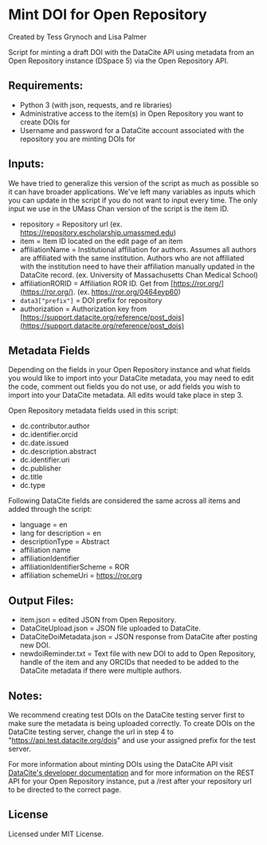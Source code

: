 # Mint DOI for Open Repository
Created by Tess Grynoch and Lisa Palmer

Script for minting a draft DOI with the DataCite API using metadata from an Open Repository instance (DSpace 5) via the Open Repository API. 

## Requirements:
- Python 3 (with json, requests, and re libraries)
- Administrative access to the item(s) in Open Repository you want to create DOIs for
- Username and password for a DataCite account associated with the repository you are minting DOIs for

## Inputs:
We have tried to generalize this version of the script as much as possible so it can have broader applications. We've left many variables as inputs which you can update in the script if you do not want to input every time. The only input we use in the UMass Chan version of the script is the item ID.

- repository = Repository url (ex. https://repository.escholarship.umassmed.edu)
- item = Item ID located on the edit page of an item
- affiliationName = Institutional affiliation for authors. Assumes all authors are affiliated with the same institution. Authors who are not affiliated with the institution need to have their affiliation manually updated in the DataCite record. (ex. University of Massachusetts Chan Medical School)
- affiliationRORID = Affiliation ROR ID. Get from [https://ror.org/](https://ror.org/). (ex. https://ror.org/0464eyp60)
- `data3["prefix"]` = DOI prefix for repository
- authorization = Authorization key from [https://support.datacite.org/reference/post_dois](https://support.datacite.org/reference/post_dois)

## Metadata Fields
Depending on the fields in your Open Repository instance and what fields you would like to import into your DataCite metadata, you may need to edit the code, comment out fields you do not use, or add fields you wish to import into your DataCite metadata. All edits would take place in step 3.

Open Repository metadata fields used in this script:
- dc.contributor.author
- dc.identifier.orcid
- dc.date.issued
- dc.description.abstract
- dc.identifier.uri
- dc.publisher
- dc.title
- dc.type

Following DataCite fields are considered the same across all items and added through the script:
- language = en
- lang for description = en
- descriptionType = Abstract
- affiliation name
- affiliationIdentifier
- affiliationIdentifierScheme = ROR
- affiliation schemeUri = https://ror.org

## Output Files:
- item.json = edited JSON from Open Repository.
- DataCiteUpload.json = JSON file uploaded to DataCite.
- DataCiteDoiMetadata.json = JSON response from DataCite after posting new DOI.
- newdoiReminder.txt = Text file with new DOI to add to Open Repository, handle of the item and any ORCIDs that needed to be added to the DataCite metadata if there were multiple authors.

## Notes: 
We recommend creating test DOIs on the DataCite testing server first to make sure the metadata is being uploaded correctly. To create DOIs on the DataCite testing server, change the url in step 4 to "https://api.test.datacite.org/dois" and use your assigned prefix for the test server.

For more information about minting DOIs using the DataCite API visit [DataCite's developer documentation](https://support.datacite.org/docs/api-create-dois) and for more information on the REST API for your Open Repository instance, put a /rest after your repository url to be directed to the correct page.

## License
Licensed under MIT License.
